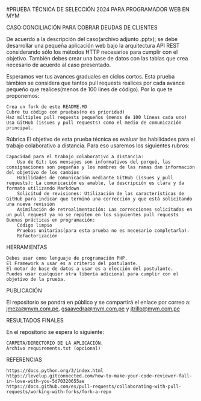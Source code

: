 #PRUEBA TÉCNICA DE SELECCIÓN 2024 PARA PROGRAMADOR WEB EN MYM

CASO:CONCILIACIÓN PARA COBRAR DEUDAS DE CLIENTES

De acuerdo a la descripción del caso(archivo adjunto .pptx); se debe desarrollar una pequeña aplicación web bajo la arquitectura API REST considerando sólo los métodos HTTP necesarios para cumplir con el objetivo. También debes crear una base de datos con las tablas que crea necesario de acuerdo al caso presentado.

Esperamos ver tus avances graduales en ciclos cortos. Esta prueba támbien se considera que tantos pull requests realices por cada avance pequeño que realices(menos de 100 lines de código). Por lo que te proponemos:

    Crea un fork de este README.MD
    Cubre tu código con pruebas(no es prioridad)
    Haz múltiples pull requests pequeños (menos de 100 líneas cada uno)
    Usa GitHub (issues y pull requests) como el medio de comunicación principal.

Rúbrica El objetivo de esta prueba técnica es evaluar las habilidades para el trabajo colaborativo a distancia. Para eso usaremos los siguientes rubros:

    Capacidad para el trabajo colaborativo a distancia:
        Uso de Git: Los mensajes son informativos del porqué, las consignaciones son pequeñas y los nombres de las ramas dan información del objetivo de los cambios
        Habilidades de comunicación mediante GitHub (issues y pull requests): La comunicación es amable, la descripción es clara y da formato utilizando Markdown
        Solicitud de revisiones: Utilización de las características de GitHub para indicar que terminó una corrección y que está solicitando una nueva revisión
        Asimilación de retroalimentación: Las correcciones solicitadas en un pull request ya no se repiten en los siguientes pull requests
    Buenas prácticas en programación:
        Código limpio
        Pruebas unitarias(para esta prueba no es necesario completarla).
        Refactorización

HERRAMIENTAS

    Debes usar como lenguaje de programación PHP.
    El Framework a usar es a criterio del postulante.
    El motor de base de datos a usar es a elección del postulante.
    Puedes usar cualquier otra libería adicional para cumplir con el objetivo de la prueba.

PUBLICACIÓN

El repositorio se pondrá en público y se compartirá el enlace por correo a: jmeza@mym.com.pe, gsaavedra@mym.com.pe y jtrillo@mym.com.pe

RESULTADOS FINALES

En el repositorio se espera lo siguiente:

    CARPETA/DIRECTORIO DE LA APLICACIÓN.
    Archivo requirements.txt (opcional)

REFERENCIAS

    https://docs.python.org/3/index.html
    https://levelup.gitconnected.com/how-to-make-your-code-reviewer-fall-in-love-with-you-5d70320655ae
    https://docs.github.com/es/pull-requests/collaborating-with-pull-requests/working-with-forks/fork-a-repo
